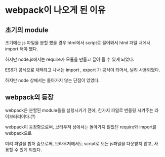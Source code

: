 # webpack이 나오게 된 이유

## 초기의 module

초기에는 js 파일을 분할 했을 경우 html에서 script로 끌어와서 html 파일 내에서 import 해야 했다.

하지만 node.js에서는 require가 모듈을 만들고 끌어 올 수 있게 되었다.

ES6가 공식으로 채택되고 나서는 import , export 가 공식이 되어서, 널리 사용되었다.

하지만 node 상에서는 돌아가지 않는 단점이 있었다.

## webpack의 등장

webpack은 분할된 module들을 실행시키기 전에, 한가지 파일로 번들링 시켜주는 라이브러리이다.(?)

webpack이 등장함으로써, 브라우저 상에서는 돌아가지 않았던 require와 import를 webpack으로 

미리 파일을 합쳐 줌으로써,  브라우저에서도 script로 모든 js파일을 다운받지 않고, 사용할 수 있게 되었다.

